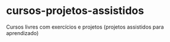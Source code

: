 # cursos-projetos-assistidos
Cursos livres com exercícios e projetos (projetos assistidos para aprendizado)
